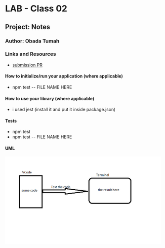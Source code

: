 # LAB - Class 02

## Project: Notes

### Author: Obada Tumah

### Links and Resources

- [submission PR](http://xyz.com)

#### How to initialize/run your application (where applicable)

- npm test -- FILE NAME HERE

#### How to use your library (where applicable)
- i used jest (install it and put it inside package.json)
#### Tests

- npm test
- npm test -- FILE NAME HERE

#### UML

![uml](assets\class02.png)

